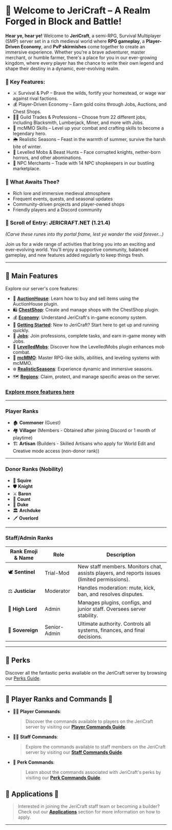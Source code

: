# 🏹 Welcome to JeriCraft – A Realm Forged in Block and Battle!

**Hear ye, hear ye!** Welcome to **JeriCraft**, a semi-RPG, Survival Multiplayer (SMP) server set in a rich medieval world where **RPG gameplay**, a **Player-Driven Economy**, and **PvP skirmishes** come together to create an immersive experience. Whether you're a brave adventurer, master merchant, or humble farmer, there's a place for you in our ever-growing kingdom, where every player has the chance to write their own legend and shape their destiny in a dynamic, ever-evolving realm.

### 🔑 Key Features:
* ⚔️ Survival & PvP – Brave the wilds, fortify your homestead, or wage war against rival factions.
* 💰 Player-Driven Economy – Earn gold coins through Jobs, Auctions, and Chest Shops.
* 🧑‍🏭 Guild Trades & Professions – Choose from 22 different jobs, including Blacksmith, Lumberjack, Miner, and more with Jobs.
* 🏹 mcMMO Skills – Level up your combat and crafting skills to become a legendary hero.
* 🌦️ Realistic Seasons – Feast in the warmth of summer, survive the harsh bite of winter.
* 🐉 Levelled Mobs & Beast Hunts – Face corrupted knights, nether-born horrors, and other abominations.
* 🏪 NPC Merchants – Trade with 14 NPC shopkeepers in our bustling marketplace.

### 📜 What Awaits Thee?
* Rich lore and immersive medieval atmosphere
* Frequent events, quests, and seasonal updates
* Community-driven projects and player-owned shops
* Friendly players and a Discord community

### 📜 Scroll of Entry: JERICRAFT.NET (1.21.4)
_(Carve these runes into thy portal frame, lest ye wander the void forever…)_

Join us for a wide range of activities that bring you into an exciting and ever-evolving world. You’ll enjoy a
supportive community, balanced gameplay, and new features added regularly to keep things fresh.

---

## 📝 Main Features

Explore our server's core features:

- 📢 [**AuctionHouse**](/docs/guides/Auctions): Learn how to buy and sell items using the AuctionHouse
  plugin.
- 🛍️ [**ChestShop**](/docs/guides/Chest%20Shop.md): Create and manage shops with the ChestShop plugin.
- 💰 [**Economy**](/docs/guides/Economy.md): Understand JeriCraft's in-game economy system.
- 🌟 [**Getting Started**](/docs/guides/Getting%20Started.md): New to JeriCraft? Start here to get up and running
  quickly.
- 💼 [**Jobs**](/docs/guides/Jobs.md): Join professions, complete tasks, and earn in-game money with Jobs.
- 🦾 [**LevelledMobs**](/docs/guides/Levelled%20Mobs.md): Discover how the LevelledMobs plugin enhances mob combat.
- 🔱 [**mcMMO**](/docs/guides/mcMMO.md): Master RPG-like skills, abilities, and leveling systems with mcMMO.
- ❄️ [**RealisticSeasons**](/docs/guides/Realistic%20Seasons.md): Experience dynamic and immersive seasons.
- 🗺️ [**Regions**](/docs/guides/Regions.md): Claim, protect, and manage specific areas on the server.

### [Explore more features here](/docs/features/features.md)

---

### Player Ranks

- 🏚️ **Commoner** (Guest)
- 🏘️ **Villager** (Members - Obtained after joining Discord or 1 month of playtime)
- 🏗️ **Artisan**  (Builders - Skilled Artisans who apply for World Edit and Creative mode access (non-donor rank))

---

### Donor Ranks (Nobility)

- 📜 **Squire**
- 🛡️ **Knight**
- ⚔️ **Baron**
- 🏹 **Count**
- 🏰 **Duke**
- 🏛️ **Archduke**
- 🗡️ **Overlord**

---

### Staff/Admin Ranks

| Rank Emoji & Name | Role         | Description                                                                                  |  
|-------------------|--------------|----------------------------------------------------------------------------------------------|  
| 🕊️ **Sentinel**  | Trial-Mod    | New staff members. Monitors chat, assists players, and reports issues (limited permissions). |  
| ⚖️ **Justiciar**  | Moderator    | Handles moderation: mute, kick, ban, and resolves disputes.                                  |  
| 🔱 **High Lord**  | Admin        | Manages plugins, configs, and junior staff. Oversees server stability.                       |  
| 👑 **Sovereign**  | Senior-Admin | Ultimate authority. Controls all systems, finances, and final decisions.                     |

---

## 🎁 Perks

Discover all the fantastic perks available on the JeriCraft server by browsing
our [Perks Guide](https://jericraft-shop.tebex.io/).

---

## 👥 Player Ranks and Commands 👥

- 👨‍💼 **Player Commands**:
  > Discover the commands available to players on the JeriCraft server by visiting
  our [**Player Commands Guide**](/docs/commands/PLAYER-COMMANDS.md).

- 👨‍💼 **Staff Commands**:
  > Explore the commands available to staff members on the JeriCraft server by visiting
  our [**Staff Commands Guide**](/docs/commands/STAFF-COMMANDS.md).

- 🌟 **Perk Commands**:
  > Learn about the commands associated with JeriCraft's perks by visiting
  our [**Perk Commands Guide**](/docs/commands/PLAYER-COMMANDS.md).

## 📝 Applications 📝

> Interested in joining the JeriCraft staff team or becoming a builder? Check out
> our [**Applications**](https://github.com/Chalwk/JeriCraftDocs/issues/new/choose) section for more information on how
> to apply.

---
